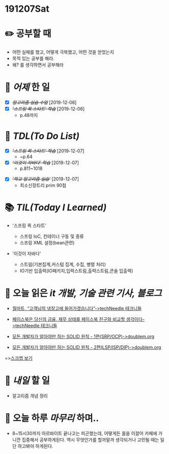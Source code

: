 # 191207Sat

# :pencil2: 공부할 때

- 어떤 실패를 했고, 어떻게 극복했고, 어떤 것을 얻었는지
- 목적 있는 공부를 해라.
- 왜? 를 생각하면서 공부해라

<!-- # 🌞 오늘의 _명언_ -->

# 📅 _어제_ 한 일

- [x] ~~_알고리즘 실습 수업_~~ [2019-12-06]
- [x] ~~_'스프링 퀵 스타트' 학습_~~ [2019-12-06]
  - p.48까지

# :memo: _TDL(To Do List)_

<!-- ❌🔺❎🔼 -->

- [x] ~~_'스프링 퀵 스타트' 학습_~~ [2019-12-07]
  - ~p.64
- [x] ~~_'이것이 자바다' 학습_~~ [2019-12-07]
  - p.811~1018

* [x] ~~_'학교 알고리즘 실습'_~~ [2019-12-07]
  - 최소신장트리 prim 90점

# 📚 _TIL(Today I Learned)_

- '스프링 퀵 스타트'

  - 스프링 IoC, 컨테이너 구동 및 종류
  - 스프링 XML 설정(bean관련)

- '이것이 자바다'

  - 스트림(기본집계,커스텀 집계, 수집, 병렬 처리)
  - IO기반 입출력(IO패키지,입력스트림,출력스트림,콘솔 입출력)

<!-- # 📖 _독서_ 마라톤! -->

<!-- # 💪 개발자라면 _운동_ 은 필수! -->

# :newspaper: 오늘 읽은 _it 개발, 기술 관련 기사, 블로그_

- [월마트, “고객님의 냉장고에 들어가겠습니다”->techNeedle 테크니들](http://techneedle.com/archives/37942)<br>

- [페이스북은 당신의 금융, 재무 상태를 페이스북 친구와 비교할 생각이다->techNeedle 테크니들](http://techneedle.com/archives/37982)

- [모든 개발자가 알아야만 하는 SOLID 원칙 - 1편(SRP/OCP)->doublem.org](http://doublem.org/SOLID_SRP_OCP/)

- [모든 개발자가 알아야만 하는 SOLID 원칙 - 2편(LSP/ISP/DIP)->doublem.org](http://doublem.org/SOLID_LSP_ISP_DIP/)

=>[스크랩 보기](https://github.com/DevLimK1/TIL/blob/master/Scrap/191207Sat_scrap.md)

<!-- # :disappointed: 오늘 _아쉬웠던 점_.. -->

# 📅 _내일_ 할 일

- 알고리즘 개념 정리

# 🛌 오늘 하루 _마무리_ 하며..

- 8~15시30까지 아르바이트 끝나고는 피곤했는데, 어떻게든 몸을 이끌어 카페에 가니깐 집중해서 공부하게된다. 역시 무엇인가를 할까말까 생각되거나 고민될 때는 일단 하고봐야 하게된다.
